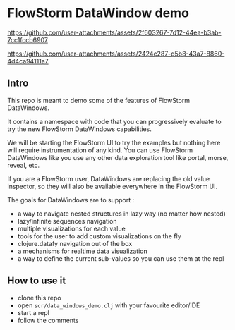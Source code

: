 # FlowStorm DataWindow demo


https://github.com/user-attachments/assets/2f603267-7d12-44ea-b3ab-7cc1fccb6907


https://github.com/user-attachments/assets/2424c287-d5b8-43a7-8860-4d4ca94111a7


## Intro

This repo is meant to demo some of the features of FlowStorm DataWindows.

It contains a namespace with code that you can progressively evaluate to try the new FlowStorm DataWindows capabilities.

We will be starting the FlowStorm UI to try the examples but nothing here will require instrumentation of any kind.
You can use FlowStorm DataWindows like you use any other data exploration tool like portal, morse, reveal, etc.

If you are a FlowStorm user, DataWindows are replacing the old value inspector, so they will also be available everywhere in the FlowStorm UI.

The goals for DataWindows are to support :

* a way to navigate nested structures in lazy way (no matter how nested)
* lazy/infinite sequences navigation
* multiple visualizations for each value
* tools for the user to add custom visualizations on the fly
* clojure.datafy navigation out of the box
* a mechanisms for realtime data visualization
* a way to define the current sub-values so you can use them at the repl

## How to use it

* clone this repo
* open `scr/data_windows_demo.clj` with your favourite editor/IDE
* start a repl
* follow the comments
